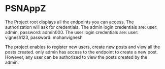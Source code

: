 # PSNAppZ
The Project root displays all the endpoints you can access. The authorization will ask for credentials. The admin login credentials are: user: admin, password: admin000. The user login credentials are: user: vignesh123, password: mohanvignesh

The project enables to register new users, create new posts and view all the posts created. only admin has access to the endpoint to create a new post. However, any user can be authorized to view the posts created by the admin.
